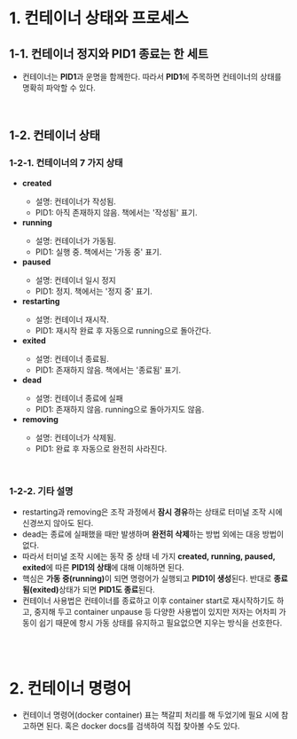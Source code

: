 <h1>1. 컨테이너 상태와 프로세스</h1>
<h2>1-1. 컨테이너 정지와 PID1 종료는 한 세트</h2>
<ul>
  <li>
    컨테이너는 <strong>PID1</strong>과 운명을 함께한다. 따라서 <strong>PID1</strong>에 주목하면 컨테이너의 상태를 명확히 파악할 수 있다.
  </li>
</ul><br>

<h2>1-2. 컨테이너 상태</h2>
<h3>1-2-1. 컨테이너의 7 가지 상태</h3>
<ul>
  <li>
    <strong>created</strong>
  </li>
    <ul>
      <li>
        설명: 컨테이너가 작성됨.
      </li>
      <li>
        PID1: 아직 존재하지 않음. 책에서는 '작성됨' 표기.
      </li>
    </ul>
  <li>
    <strong>running</strong>
  </li>
    <ul>
      <li>
        설명: 컨테이너가 가동됨.
      </li>
      <li>
        PID1: 실행 중. 책에서는 '가동 중' 표기.
      </li>
    </ul>
  <li>
    <strong>paused</strong>
  </li>
    <ul>
      <li>
        설명: 컨테이너 일시 정지
      </li>
      <li>
        PID1: 정지. 책에서는 '정지 중' 표기.
      </li>
    </ul>
  <li>
    <strong>restarting</strong>
  </li>
    <ul>
      <li>
        설명: 컨테이너 재시작.
      </li>
      <li>
        PID1: 재시작 완료 후 자동으로 running으로 돌아간다.
      </li>
    </ul>
  <li>
    <strong>exited</strong>
  </li>
    <ul>
      <li>
        설명: 컨테이너 종료됨.
      </li>
      <li>
        PID1: 존재하지 않음. 책에서는 '종료됨' 표기.
      </li>
    </ul>
  <li>
    <strong>dead</strong>
  </li>
    <ul>
      <li>
        설명: 컨테이너 종료에 실패
      </li>
      <li>
        PID1: 존재하지 않음. running으로 돌아가지도 않음.
      </li>
    </ul>
  <li>
    <strong>removing</strong>
  </li>
    <ul>
      <li>
        설명: 컨테이너가 삭제됨.
      </li>
      <li>
        PID1: 완료 후 자동으로 완전히 사라진다.
      </li>
    </ul>
</ul><br>

<h3>1-2-2. 기타 설명</h3>
<ul>
  <li>
    restarting과 removing은 조작 과정에서 <strong>잠시 경유</strong>하는 상태로 터미널 조작 시에 신경쓰지 않아도 된다.
  </li>
  <li>
    dead는 종료에 실패했을 때만 발생하며 <strong>완전히 삭제</strong>하는 방법 외에는 대응 방법이 없다.
  </li>
  <li>
    따라서 터미널 조작 시에는 동작 중 상태 네 가지 <strong>created, running, paused, exited</strong>에 따른 <strong>PID1의 상태</strong>에 대해 이해하면 된다.
  </li>
  <li>
    핵심은 <strong>가동 중(running)</strong>이 되면 명령어가 실행되고 <strong>PID1이 생성</strong>된다. 반대로 <strong>종료됨(exited)</strong>상태가 되면 <strong>PID1도 종료</strong>된다.
  </li>
  <li>
    컨테이너 사용법은 컨테이너를 종료하고 이후 container start로 재시작하기도 하고, 중지해 두고 container unpause 등 다양한 사용법이 있지만 저자는 어차피 가동이 쉽기 때문에 항시 가동 상태를 유지하고 필요없으면 지우는 방식을 선호한다.
  </li>
</ul>

<br><br>
<h1>2. 컨테이너 명령어</h1>
<ul>
  <li>
    컨테이너 명령어(docker container) 표는 책갈피 처리를 해 두었기에 필요 시에 참고하면 된다. 혹은 docker docs를 검색하여 직접 찾아볼 수도 있다.
  </li>
</ul>